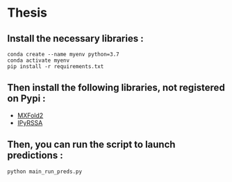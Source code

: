 # Thesis
## Install the necessary libraries :
``` console
conda create --name myenv python=3.7
conda activate myenv
pip install -r requirements.txt
```

## Then install the following libraries, not registered on Pypi :

* [MXFold2](https://github.com/mxfold/mxfold2)
* [IPyRSSA](https://github.com/lipan6461188/IPyRSSA)


## Then, you can run the script to launch predictions :

``` console
python main_run_preds.py
```
